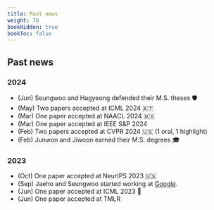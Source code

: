 ```yaml
---
title: Past news
weight: 70
bookHidden: true
bookToc: false
---
```


## **Past news**

### **2024**
- (Jun) Seungwoo and Hagyeong defended their M.S. theses 🛡️
- (May) Two papers accepted at ICML 2024 🇦🇹
- (Mar) One paper accepted at NAACL 2024 🇲🇽
- (Mar) One paper accepted at IEEE S&P 2024
- (Feb) Two papers accepted at CVPR 2024 🇺🇸 (1 oral, 1 highlight) 
- (Feb) Junwon and Jiwoon earned their M.S. degrees 🎓  

### **2023**
- (Oct) One paper accepted at NeurIPS 2023 🇺🇸
- (Sep) Jaeho and Seungwoo started working at [Google](research.google).
- (Jun) One paper accepted at ICML 2023 🌺
- (Jun) One paper accepted at TMLR

